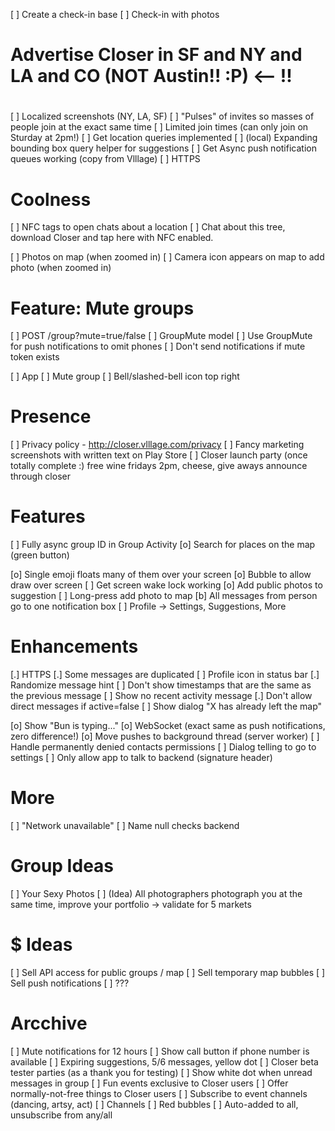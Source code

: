 
 [ ] Create a check-in base
 [ ] Check-in with photos


#
# Advertise Closer in SF and NY and LA and CO (NOT Austin!! :P)                  <-- !!
#

[ ] Localized screenshots (NY, LA, SF)
[ ] "Pulses" of invites so masses of people join at the exact same time
    [ ] Limited join times (can only join on Sturday at 2pm!)
[ ] Get location queries implemented
    [ ] (local) Expanding bounding box query helper for suggestions
[ ] Get Async push notification queues working (copy from Vlllage)
[ ] HTTPS

# Coolness

 [ ] NFC tags to open chats about a location
    [ ] Chat about this tree, download Closer and tap here with NFC enabled.

 [ ] Photos on map (when zoomed in)
 [ ] Camera icon appears on map to add photo (when zoomed in)

# Feature: Mute groups

[ ] POST /group?mute=true/false
    [ ] GroupMute model
        [ ] Use GroupMute for push notifications to omit phones
    [ ] Don't send notifications if mute token exists

[ ] App
    [ ] Mute group
        [ ] Bell/slashed-bell icon top right

# Presence

 [ ] Privacy policy - http://closer.vlllage.com/privacy
 [ ] Fancy marketing screenshots with written text on Play Store
 [ ] Closer launch party (once totally complete :) free wine fridays 2pm, cheese, give aways announce through closer

# Features

 [ ] Fully async group ID in Group Activity
 [o] Search for places on the map (green button)

 [o] Single emoji floats many of them over your screen
    [o] Bubble to allow draw over screen
    [ ] Get screen wake lock working
 [o] Add public photos to suggestion
 [ ] Long-press add photo to map
 [b] All messages from person go to one notification box
 [ ] Profile -> Settings, Suggestions, More

# Enhancements

 [.] HTTPS
 [.] Some messages are duplicated
 [ ] Profile icon in status bar
 [.] Randomize message hint
 [ ] Don't show timestamps that are the same as the previous message
 [ ] Show no recent activity message
 [.] Don't allow direct messages if active=false
    [ ] Show dialog "X has already left the map"

 [o] Show "Bun is typing..."
 [o] WebSocket (exact same as push notifications, zero difference!)
 [o] Move pushes to background thread (server worker)
 [ ] Handle permanently denied contacts permissions
    [ ] Dialog telling to go to settings
 [ ] Only allow app to talk to backend (signature header)

# More

 [ ] "Network unavailable"
 [ ] Name null checks backend

# Group Ideas

 [ ] Your Sexy Photos
 [ ] (Idea) All photographers photograph you at the same time, improve your portfolio -> validate for 5 markets
 
 # $ Ideas
 
  [ ] Sell API access for public groups / map
  [ ] Sell temporary map bubbles
  [ ] Sell push notifications
  [ ] ???
  
# Arcchive

 [ ] Mute notifications for 12 hours
 [ ] Show call button if phone number is available
 [ ] Expiring suggestions, 5/6 messages, yellow dot
 [ ] Closer beta tester parties (as a thank you for testing)
 [ ] Show white dot when unread messages in group
 [ ] Fun events exclusive to Closer users
    [ ] Offer normally-not-free things to Closer users
    [ ] Subscribe to event channels (dancing, artsy, act)
        [ ] Channels
        [ ] Red bubbles
        [ ] Auto-added to all, unsubscribe from any/all